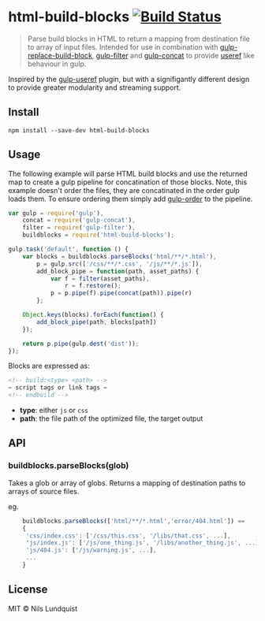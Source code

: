 # html-build-blocks [![Build Status](https://travis-ci.org/nlundquist/html-build-blocks.svg?branch=master)](https://travis-ci.org/nlundquist/html-build-blocks)

> Parse build blocks in HTML to return a mapping from destination file to array of input files. Intended for use in combination with [gulp-replace-build-block](https://github.com/nlundquist/gulp-replace-build-block), [gulp-filter](https://github.com/sindresorhus/gulp-filter) and [gulp-concat](https://github.com/wearefractal/gulp-concat) to provide [useref](https://github.com/digisfera/useref) like behaviour in gulp.

Inspired by the [gulp-useref](https://github.com/jonkemp/gulp-useref) plugin,  but with a signifigantly different design to provide greater modularity and streaming support.


## Install
```
npm install --save-dev html-build-blocks
```


## Usage

The following example will parse HTML build blocks and use the returned map to create a gulp pipeline for concatination of those blocks. Note, this example doesn't order the files, they are concatinated in the order gulp loads them. To ensure ordering them simply add [gulp-order](https://github.com/sirlantis/gulp-order) to the pipeline.

```js
var gulp = require('gulp'),
    concat = require('gulp-concat'),
    filter = require('gulp-filter'),
    buildblocks = require('html-build-blocks');

gulp.task('default', function () {
    var blocks = buildblocks.parseBlocks('html/**/*.html'),
        p = gulp.src(['/css/**/*.css', '/js/**/*.js']),
        add_block_pipe = function(path, asset_paths) {
            var f = filter(asset_paths),
                r = f.restore();
            p = p.pipe(f).pipe(concat(path)).pipe(r)
        };

    Object.keys(blocks).forEach(function() {
        add_block_pipe(path, blocks[path])
    });

	return p.pipe(gulp.dest('dist'));
});
```

Blocks are expressed as:
```html
<!-- build:<type> <path> -->
~ script tags or link tags ~
<!-- endbuild -->
```

- **type**: either `js` or `css`
- **path**: the file path of the optimized file, the target output


## API

### buildblocks.parseBlocks(glob)

Takes a glob or array of globs.
Returns a mapping of destination paths to arrays of source files.

eg.
```js
    buildblocks.parseBlocks(['html/**/*.html','error/404.html']) ==
    {
     'css/index.css': ['/css/this.css', '/libs/that.css', ...],
     'js/index.js': ['/js/one_thing.js', '/libs/another_thing.js', ...],
     'js/404.js': ['/js/warning.js', ...],
     ...
    }
```

## License

MIT © Nils Lundquist